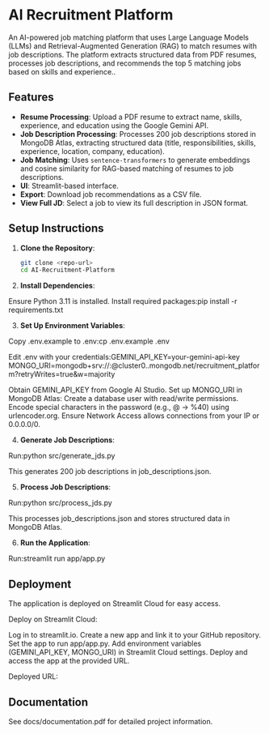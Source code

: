 # AI Recruitment Platform

An AI-powered job matching platform that uses Large Language Models (LLMs) and Retrieval-Augmented Generation (RAG) to match resumes with job descriptions. The platform extracts structured data from PDF resumes, processes job descriptions, and recommends the top 5 matching jobs based on skills and experience..

## Features

- **Resume Processing**: Upload a PDF resume to extract name, skills, experience, and education using the Google Gemini API.
- **Job Description Processing**: Processes 200 job descriptions stored in MongoDB Atlas, extracting structured data (title, responsibilities, skills, experience, location, company, education).
- **Job Matching**: Uses `sentence-transformers` to generate embeddings and cosine similarity for RAG-based matching of resumes to job descriptions.
- **UI**: Streamlit-based interface.
- **Export**: Download job recommendations as a CSV file.
- **View Full JD**: Select a job to view its full description in JSON format.

## Setup Instructions

1. **Clone the Repository**:

   ```bash
   git clone <repo-url>
   cd AI-Recruitment-Platform
   ```

2. **Install Dependencies**:

Ensure Python 3.11 is installed.
Install required packages:pip install -r requirements.txt

3. **Set Up Environment Variables**:

Copy .env.example to .env:cp .env.example .env

Edit .env with your credentials:GEMINI_API_KEY=your-gemini-api-key
MONGO_URI=mongodb+srv://<username>:<password>@cluster0.<random>.mongodb.net/recruitment_platform?retryWrites=true&w=majority

Obtain GEMINI_API_KEY from Google AI Studio.
Set up MONGO_URI in MongoDB Atlas:
Create a database user with read/write permissions.
Encode special characters in the password (e.g., @ → %40) using urlencoder.org.
Ensure Network Access allows connections from your IP or 0.0.0.0/0.

4. **Generate Job Descriptions**:

Run:python src/generate_jds.py

This generates 200 job descriptions in job_descriptions.json.

5. **Process Job Descriptions**:

Run:python src/process_jds.py

This processes job_descriptions.json and stores structured data in MongoDB Atlas.

6. **Run the Application**:

Run:streamlit run app/app.py

## Deployment

The application is deployed on Streamlit Cloud for easy access.

Deploy on Streamlit Cloud:

Log in to streamlit.io.
Create a new app and link it to your GitHub repository.
Set the app to run app/app.py.
Add environment variables (GEMINI_API_KEY, MONGO_URI) in Streamlit Cloud settings.
Deploy and access the app at the provided URL.

Deployed URL:



## Documentation

See docs/documentation.pdf for detailed project information.
